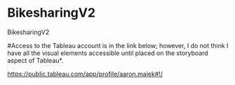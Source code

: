 # BikesharingV2
BikesharingV2

#Access to the Tableau account is in the link below; however, I do not think I have all the visual elements accessible until placed on the storyboard aspect of Tableau*.

https://public.tableau.com/app/profile/aaron.majek#!/
